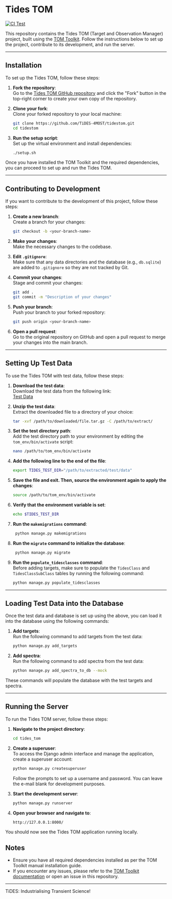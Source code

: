 # Tides TOM

[![CI Test](https://github.com/TiDES-4MOST/tidestom/actions/workflows/test_deploy.yml/badge.svg)](https://github.com/TiDES-4MOST/tidestom/actions/workflows/test_deploy.yml)

This repository contains the Tides TOM (Target and Observation Manager) project, built using the [TOM Toolkit](https://tom-toolkit.readthedocs.io/en/stable/). Follow the instructions below to set up the project, contribute to its development, and run the server.

---

## Installation

To set up the Tides TOM, follow these steps:

1. **Fork the repository**:  
   Go to the [Tides TOM GitHub repository](https://github.com/TiDES-4MOST/tidestom.git) and click the "Fork" button in the top-right corner to create your own copy of the repository.


2. **Clone your fork**:  
   Clone your forked repository to your local machine:
    ```bash
    git clone https://github.com/TiDES-4MOST/tidestom.git
    cd tidestom
    ```

3. **Run the setup script**:  
   Set up the virtual environment and install dependencies:
    ```bash
    ./setup.sh
    ```

Once you have installed the TOM Toolkit and the required dependencies, you can proceed to set up and run the Tides TOM.

---

## Contributing to Development

If you want to contribute to the development of this project, follow these steps:

1. **Create a new branch**:  
   Create a branch for your changes:
    ```bash
    git checkout -b <your-branch-name>
    ```

2. **Make your changes**:  
   Make the necessary changes to the codebase.


3. **Edit `.gitignore`**:  
   Make sure that any data directories and the database (e.g., `db.sqlite`) are added to `.gitignore` so they are not tracked by Git.


4. **Commit your changes**:  
   Stage and commit your changes:
    ```bash
    git add .
    git commit -m "Description of your changes"
    ```

5. **Push your branch**:  
   Push your branch to your forked repository:
    ```bash
    git push origin <your-branch-name>
    ```

6. **Open a pull request**:  
   Go to the original repository on GitHub and open a pull request to merge your changes into the main branch.

---

## Setting Up Test Data

To use the Tides TOM with test data, follow these steps:

1. **Download the test data**:  
   Download the test data from the following link:  
   [Test Data](https://drive.google.com/file/d/1HxkHGde8RTyMZWAeSsQjQqdPiWQTlu3s/view?usp=sharing)
   

2. **Unzip the test data**:  
   Extract the downloaded file to a directory of your choice:
    ```bash
    tar -xvf /path/to/downloaded/file.tar.gz -C /path/to/extract/
    ```

3. **Set the test directory path**:  
   Add the test directory path to your environment by editing the `tom_env/bin/activate` script:
    ```bash
    nano /path/to/tom_env/bin/activate
    ```

4. **Add the following line to the end of the file**:
    ```bash
    export TIDES_TEST_DIR="/path/to/extracted/test/data"
    ```

5.  **Save the file and exit. Then, source the environment again to apply the changes**:
    ```bash
    source /path/to/tom_env/bin/activate
    ```

6. **Verify that the environment variable is set**:
    ```bash
    echo $TIDES_TEST_DIR
    ```   
7. **Run the `makemigrations` command**:
   ```bash
    python manage.py makemigrations
    ```
   
8. **Run the `migrate` command to initialize the database**: 
   ```bash
    python manage.py migrate
    ```

9. **Run the `populate_tidesclasses` command**:  
    Before adding targets, make sure to populate the `TidesClass` and `TidesClassSubClass` tables by running the following command:
    ```bash
    python manage.py populate_tidesclasses
    ```
---
## Loading Test Data into the Database

Once the test data and database is set up using the above, you can load it into the database using the following commands:

1. **Add targets**:  
   Run the following command to add targets from the test data:
    ```bash
    python manage.py add_targets
    ```

2. **Add spectra**:  
   Run the following command to add spectra from the test data:
    ```bash
    python manage.py add_spectra_to_db --mock
    ```

These commands will populate the database with the test targets and spectra.

---
## Running the Server

To run the Tides TOM server, follow these steps:

1. **Navigate to the project directory**:
    ```bash
    cd tides_tom
    ```

2. **Create a superuser**:  
   To access the Django admin interface and manage the application, create a superuser account:
    ```bash
    python manage.py createsuperuser
    ```
   Follow the prompts to set up a username and password. You can leave the e-mail blank for development purposes.


3. **Start the development server**:
    ```bash
    python manage.py runserver
    ```

4. **Open your browser and navigate to**:
    ```
    http://127.0.0.1:8000/
    ```

You should now see the Tides TOM application running locally.

## Notes

- Ensure you have all required dependencies installed as per the TOM Toolkit manual installation guide.
- If you encounter any issues, please refer to the [TOM Toolkit documentation](https://tom-toolkit.readthedocs.io/en/stable/) or open an issue in this repository.

---

TiDES: Industrialising Transient Science!

